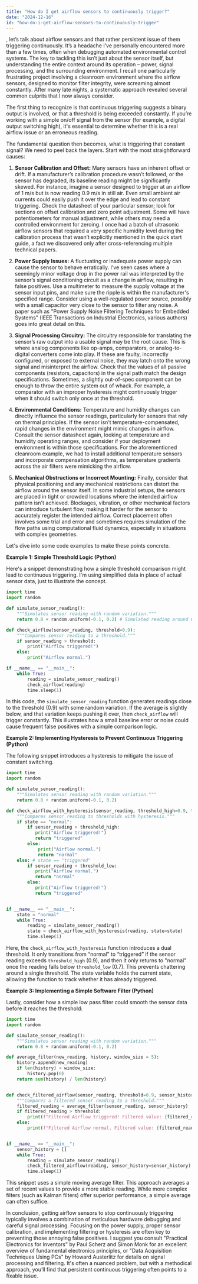 ```yaml
---
title: "How do I get airflow sensors to continuously trigger?"
date: "2024-12-16"
id: "how-do-i-get-airflow-sensors-to-continuously-trigger"
---
```


, let’s talk about airflow sensors and that rather persistent issue of them triggering continuously. It’s a headache I’ve personally encountered more than a few times, often when debugging automated environmental control systems. The key to tackling this isn’t just about the sensor itself, but understanding the entire context around its operation – power, signal processing, and the surrounding environment. I recall one particularly frustrating project involving a cleanroom environment where the airflow sensors, designed to monitor filter integrity, were screaming almost constantly. After many late nights, a systematic approach revealed several common culprits that I now always consider.

The first thing to recognize is that continuous triggering suggests a binary output is involved, or that a threshold is being exceeded constantly. If you’re working with a simple on/off signal from the sensor (for example, a digital output switching high), it's essential to determine whether this is a real airflow issue or an erroneous reading.

The fundamental question then becomes, what is triggering that constant signal? We need to peel back the layers. Start with the most straightforward causes:

1. **Sensor Calibration and Offset:** Many sensors have an inherent offset or drift. If a manufacturer’s calibration procedure wasn’t followed, or the sensor has degraded, its baseline reading might be significantly skewed. For instance, imagine a sensor designed to trigger at an airflow of 1 m/s but is now reading 0.9 m/s in still air. Even small ambient air currents could easily push it over the edge and lead to constant triggering. Check the datasheet of your particular sensor; look for sections on offset calibration and zero point adjustment. Some will have potentiometers for manual adjustment, while others may need a controlled environment for zeroing. I once had a batch of ultrasonic airflow sensors that required a very specific humidity level during the calibration process that wasn’t explicitly mentioned in the quick start guide, a fact we discovered only after cross-referencing multiple technical papers.

2. **Power Supply Issues:** A fluctuating or inadequate power supply can cause the sensor to behave erratically. I’ve seen cases where a seemingly minor voltage drop in the power rail was interpreted by the sensor’s signal conditioning circuit as a change in airflow, resulting in false positives. Use a multimeter to measure the supply voltage at the sensor input pins, and make sure the ripple is within the manufacturer's specified range. Consider using a well-regulated power source, possibly with a small capacitor very close to the sensor to filter any noise. A paper such as "Power Supply Noise Filtering Techniques for Embedded Systems" (IEEE Transactions on Industrial Electronics, various authors) goes into great detail on this.

3. **Signal Processing Circuitry:** The circuitry responsible for translating the sensor’s raw output into a usable signal may be the root cause. This is where analog components like op-amps, comparators, or analog-to-digital converters come into play. If these are faulty, incorrectly configured, or exposed to external noise, they may latch onto the wrong signal and misinterpret the airflow. Check that the values of all passive components (resistors, capacitors) in the signal path match the design specifications. Sometimes, a slightly out-of-spec component can be enough to throw the entire system out of whack. For example, a comparator with an improper hysteresis might continuously trigger when it should switch only once at the threshold.

4. **Environmental Conditions:** Temperature and humidity changes can directly influence the sensor readings, particularly for sensors that rely on thermal principles. If the sensor isn’t temperature-compensated, rapid changes in the environment might mimic changes in airflow. Consult the sensor datasheet again, looking at temperature and humidity operating ranges, and consider if your deployment environment is within those specifications. For the aforementioned cleanroom example, we had to install additional temperature sensors and incorporate compensation algorithms, as temperature gradients across the air filters were mimicking the airflow.

5. **Mechanical Obstructions or Incorrect Mounting:** Finally, consider that physical positioning and any mechanical restrictions can distort the airflow around the sensor itself. In some industrial setups, the sensors are placed in tight or crowded locations where the intended airflow pattern isn't achieved. Blockages, vibration, or other mechanical factors can introduce turbulent flow, making it harder for the sensor to accurately register the intended airflow. Correct placement often involves some trial and error and sometimes requires simulation of the flow paths using computational fluid dynamics, especially in situations with complex geometries.

Let's dive into some code examples to make these points concrete.

**Example 1: Simple Threshold Logic (Python)**

Here's a snippet demonstrating how a simple threshold comparison might lead to continuous triggering. I'm using simplified data in place of actual sensor data, just to illustrate the concept.

```python
import time
import random

def simulate_sensor_reading():
    """Simulates sensor reading with random variation."""
    return 0.8 + random.uniform(-0.1, 0.2) # Simulated reading around 0.8

def check_airflow(sensor_reading, threshold=0.9):
    """Compares sensor reading to a threshold."""
    if sensor_reading > threshold:
        print("Airflow triggered!")
    else:
        print("Airflow normal.")

if __name__ == "__main__":
    while True:
        reading = simulate_sensor_reading()
        check_airflow(reading)
        time.sleep(1)
```

In this code, the `simulate_sensor_reading` function generates readings close to the threshold (0.9) with some random variation. If the average is slightly below, and that variation keeps pushing it over, then `check_airflow` will trigger constantly. This illustrates how a small baseline error or noise could cause frequent false positives with a simple comparison logic.

**Example 2: Implementing Hysteresis to Prevent Continuous Triggering (Python)**

The following snippet introduces a hysteresis to mitigate the issue of constant switching.

```python
import time
import random

def simulate_sensor_reading():
    """Simulates sensor reading with random variation."""
    return 0.8 + random.uniform(-0.1, 0.2)

def check_airflow_with_hysteresis(sensor_reading, threshold_high=0.9, threshold_low=0.7, state="normal"):
    """Compares sensor reading to thresholds with hysteresis."""
    if state == "normal":
        if sensor_reading > threshold_high:
           print("Airflow triggered!")
           return "triggered"
        else:
            print("Airflow normal.")
            return "normal"
    else: # state == "triggered"
        if sensor_reading < threshold_low:
           print("Airflow normal.")
           return "normal"
        else:
           print("Airflow triggered!")
           return "triggered"


if __name__ == "__main__":
    state = "normal"
    while True:
        reading = simulate_sensor_reading()
        state = check_airflow_with_hysteresis(reading, state=state)
        time.sleep(1)
```

Here, the `check_airflow_with_hysteresis` function introduces a dual threshold. It only transitions from “normal” to “triggered” if the sensor reading exceeds `threshold_high` (0.9), and then it only returns to "normal" once the reading falls below `threshold_low` (0.7). This prevents chattering around a single threshold. The state variable holds the current state, allowing the function to track whether it has already triggered.

**Example 3: Implementing a Simple Software Filter (Python)**

Lastly, consider how a simple low pass filter could smooth the sensor data before it reaches the threshold:

```python
import time
import random

def simulate_sensor_reading():
    """Simulates sensor reading with random variation."""
    return 0.8 + random.uniform(-0.1, 0.2)

def average_filter(new_reading, history, window_size = 5):
    history.append(new_reading)
    if len(history) > window_size:
        history.pop(0)
    return sum(history) / len(history)


def check_filtered_airflow(sensor_reading, threshold=0.9, sensor_history=[]):
    """Compares a filtered sensor reading to a threshold."""
    filtered_reading = average_filter(sensor_reading, sensor_history)
    if filtered_reading > threshold:
        print(f"Filtered Airflow triggered! Filtered value: {filtered_reading:.2f}")
    else:
        print(f"Filtered Airflow normal. Filtered value: {filtered_reading:.2f}")


if __name__ == "__main__":
    sensor_history = []
    while True:
        reading = simulate_sensor_reading()
        check_filtered_airflow(reading, sensor_history=sensor_history)
        time.sleep(1)
```
This snippet uses a simple moving average filter. This approach averages a set of recent values to provide a more stable reading. While more complex filters (such as Kalman filters) offer superior performance, a simple average can often suffice.

In conclusion, getting airflow sensors to stop continuously triggering typically involves a combination of meticulous hardware debugging and careful signal processing. Focusing on the power supply, proper sensor calibration, and implementing filtering or hysteresis are often key to preventing those annoying false positives. I suggest you consult "Practical Electronics for Inventors" by Paul Scherz and Simon Monk for an excellent overview of fundamental electronics principles, or "Data Acquisition Techniques Using PCs" by Howard Austerlitz for details on signal processing and filtering. It's often a nuanced problem, but with a methodical approach, you’ll find that persistent continuous triggering often points to a fixable issue.

